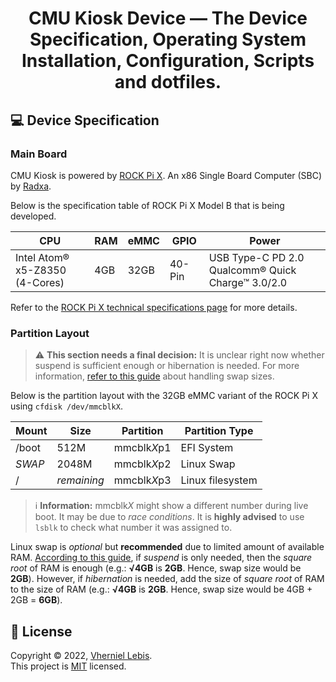 <!-- TODO: Large logo -->

# <p align="center">CMU Kiosk Device — The Device Specification, Operating System Installation, Configuration, Scripts and dotfiles.</p>

## 💻 Device Specification

### Main Board

CMU Kiosk is powered by [ROCK Pi X](https://wiki.radxa.com/RockpiX). An x86 Single Board Computer (SBC) by [Radxa](https://wiki.radxa.com/Special:SpecialContact/).

Below is the specification table of ROCK Pi X Model B that is being developed.

| CPU | RAM | eMMC | GPIO | Power |
| --- | --- | ---- | ---- | ----- |
| Intel Atom® x5-Z8350<br>(4-Cores) | 4GB | 32GB | 40-Pin | USB Type-C PD 2.0<br>Qualcomm® Quick Charge™ 3.0/2.0 |

Refer to the [ROCK Pi X technical specifications page](https://wiki.radxa.com/RockpiX/hardware) for more details.

### Partition Layout

> ⚠ **This section needs a final decision:** It is unclear right now whether suspend is sufficient enough or hibernation is needed. For more information, [refer to this guide](https://help.ubuntu.com/community/SwapFaq#How_much_swap_do_I_need.3F) about handling swap sizes.

Below is the partition layout with the 32GB eMMC variant of the ROCK Pi X using `cfdisk /dev/mmcblkX`.

| Mount   | Size        | Partition          | Partition Type   |
| ------- | ----------- | ------------------ |----------------- |
| /boot   | 512M        | mmcblk<em>X</em>p1 | EFI System       |
| _SWAP_  | 2048M       | mmcblk<em>X</em>p2 | Linux Swap       |
| /       | _remaining_ | mmcblk<em>X</em>p3 | Linux filesystem |

> ℹ **Information:** mmcblk<em>X</em> might show a different number during live boot. It may be due to _race conditions_. It is **highly advised** to use `lsblk` to check what number it was assigned to.

Linux swap is _optional_ but **recommended** due to limited amount of available RAM. [According to this guide](https://help.ubuntu.com/community/SwapFaq#How_much_swap_do_I_need.3F), if _suspend_ is only needed, then the _square root_ of RAM is enough (e.g.: **√4GB** is **2GB**. Hence, swap size would be **2GB**). However, if _hibernation_ is needed, add the size of _square root_ of RAM to the size of RAM (e.g.: **√4GB** is **2GB**. Hence, swap size would be 4GB + 2GB = **6GB**).

<!-- TODO: Small logo -->


## 📝 License

Copyright © 2022, [Vherniel Lebis](https://vherniellebis.tech). <br>This project is [MIT](https://github.com/Vherniel/cmu-kiosk-device/LICENSE) licensed.
